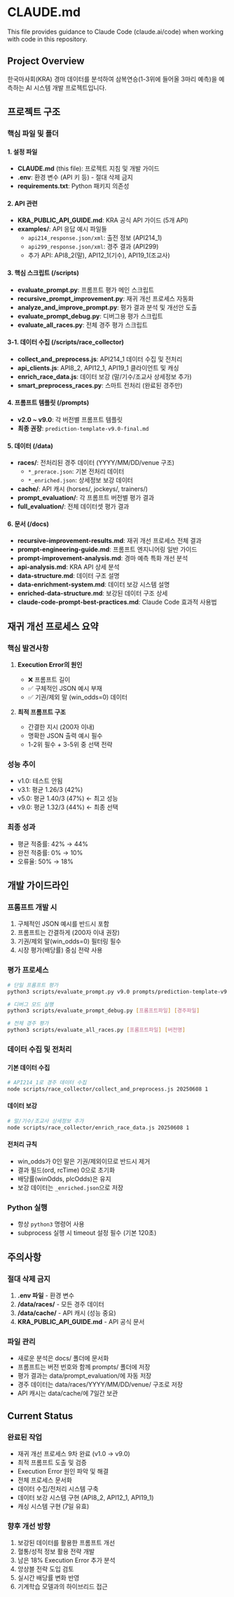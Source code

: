 # CLAUDE.md

This file provides guidance to Claude Code (claude.ai/code) when working with code in this repository.

## Project Overview

한국마사회(KRA) 경마 데이터를 분석하여 삼복연승(1-3위에 들어올 3마리 예측)을 예측하는 AI 시스템 개발 프로젝트입니다.

## 프로젝트 구조

### 핵심 파일 및 폴더

#### 1. 설정 파일
- **CLAUDE.md** (this file): 프로젝트 지침 및 개발 가이드
- **.env**: 환경 변수 (API 키 등) - 절대 삭제 금지
- **requirements.txt**: Python 패키지 의존성

#### 2. API 관련
- **KRA_PUBLIC_API_GUIDE.md**: KRA 공식 API 가이드 (5개 API)
- **examples/**: API 응답 예시 파일들
  - `api214_response.json/xml`: 출전 정보 (API214_1)  
  - `api299_response.json/xml`: 경주 결과 (API299)
  - 추가 API: API8_2(말), API12_1(기수), API19_1(조교사)

#### 3. 핵심 스크립트 (/scripts)
- **evaluate_prompt.py**: 프롬프트 평가 메인 스크립트
- **recursive_prompt_improvement.py**: 재귀 개선 프로세스 자동화
- **analyze_and_improve_prompt.py**: 평가 결과 분석 및 개선안 도출
- **evaluate_prompt_debug.py**: 디버그용 평가 스크립트
- **evaluate_all_races.py**: 전체 경주 평가 스크립트

#### 3-1. 데이터 수집 (/scripts/race_collector)
- **collect_and_preprocess.js**: API214_1 데이터 수집 및 전처리
- **api_clients.js**: API8_2, API12_1, API19_1 클라이언트 및 캐싱
- **enrich_race_data.js**: 데이터 보강 (말/기수/조교사 상세정보 추가)
- **smart_preprocess_races.py**: 스마트 전처리 (완료된 경주만)

#### 4. 프롬프트 템플릿 (/prompts)
- **v2.0 ~ v9.0**: 각 버전별 프롬프트 템플릿
- **최종 권장**: `prediction-template-v9.0-final.md`

#### 5. 데이터 (/data)
- **races/**: 전처리된 경주 데이터 (YYYY/MM/DD/venue 구조)
  - `*_prerace.json`: 기본 전처리 데이터
  - `*_enriched.json`: 상세정보 보강 데이터
- **cache/**: API 캐시 (horses/, jockeys/, trainers/)
- **prompt_evaluation/**: 각 프롬프트 버전별 평가 결과
- **full_evaluation/**: 전체 데이터셋 평가 결과

#### 6. 문서 (/docs)
- **recursive-improvement-results.md**: 재귀 개선 프로세스 전체 결과
- **prompt-engineering-guide.md**: 프롬프트 엔지니어링 일반 가이드
- **prompt-improvement-analysis.md**: 경마 예측 특화 개선 분석
- **api-analysis.md**: KRA API 상세 분석
- **data-structure.md**: 데이터 구조 설명
- **data-enrichment-system.md**: 데이터 보강 시스템 설명
- **enriched-data-structure.md**: 보강된 데이터 구조 상세
- **claude-code-prompt-best-practices.md**: Claude Code 효과적 사용법

## 재귀 개선 프로세스 요약

### 핵심 발견사항
1. **Execution Error의 원인**
   - ❌ 프롬프트 길이
   - ✅ 구체적인 JSON 예시 부재
   - ✅ 기권/제외 말 (win_odds=0) 데이터

2. **최적 프롬프트 구조**
   - 간결한 지시 (200자 이내)
   - 명확한 JSON 출력 예시 필수
   - 1-2위 필수 + 3-5위 중 선택 전략

### 성능 추이
- v1.0: 테스트 안됨
- v3.1: 평균 1.26/3 (42%)
- v5.0: 평균 1.40/3 (47%) ← 최고 성능
- v9.0: 평균 1.32/3 (44%) ← 최종 선택

### 최종 성과
- 평균 적중률: 42% → 44%
- 완전 적중률: 0% → 10%
- 오류율: 50% → 18%

## 개발 가이드라인

### 프롬프트 개발 시
1. 구체적인 JSON 예시를 반드시 포함
2. 프롬프트는 간결하게 (200자 이내 권장)
3. 기권/제외 말(win_odds=0) 필터링 필수
4. 시장 평가(배당률) 중심 전략 사용

### 평가 프로세스
```bash
# 단일 프롬프트 평가
python3 scripts/evaluate_prompt.py v9.0 prompts/prediction-template-v9.0-final.md 30

# 디버그 모드 실행
python3 scripts/evaluate_prompt_debug.py [프롬프트파일] [경주파일]

# 전체 경주 평가
python3 scripts/evaluate_all_races.py [프롬프트파일] [버전명]
```

### 데이터 수집 및 전처리

#### 기본 데이터 수집
```bash
# API214_1로 경주 데이터 수집
node scripts/race_collector/collect_and_preprocess.js 20250608 1
```

#### 데이터 보강
```bash
# 말/기수/조교사 상세정보 추가
node scripts/race_collector/enrich_race_data.js 20250608 1
```

#### 전처리 규칙
- win_odds가 0인 말은 기권/제외이므로 반드시 제거
- 결과 필드(ord, rcTime) 0으로 초기화
- 배당률(winOdds, plcOdds)은 유지
- 보강 데이터는 `_enriched.json`으로 저장

### Python 실행
- 항상 `python3` 명령어 사용
- subprocess 실행 시 timeout 설정 필수 (기본 120초)

## 주의사항

### 절대 삭제 금지
1. **.env 파일** - 환경 변수
2. **/data/races/** - 모든 경주 데이터
3. **/data/cache/** - API 캐시 (성능 중요)
4. **KRA_PUBLIC_API_GUIDE.md** - API 공식 문서

### 파일 관리
- 새로운 분석은 docs/ 폴더에 문서화
- 프롬프트는 버전 번호와 함께 prompts/ 폴더에 저장
- 평가 결과는 data/prompt_evaluation/에 자동 저장
- 경주 데이터는 data/races/YYYY/MM/DD/venue/ 구조로 저장
- API 캐시는 data/cache/에 7일간 보관

## Current Status

### 완료된 작업
- 재귀 개선 프로세스 9차 완료 (v1.0 → v9.0)
- 최적 프롬프트 도출 및 검증
- Execution Error 원인 파악 및 해결
- 전체 프로세스 문서화
- 데이터 수집/전처리 시스템 구축
- 데이터 보강 시스템 구현 (API8_2, API12_1, API19_1)
- 캐싱 시스템 구현 (7일 유효)

### 향후 개선 방향
1. 보강된 데이터를 활용한 프롬프트 개선
2. 혈통/성적 정보 활용 전략 개발
3. 남은 18% Execution Error 추가 분석
4. 앙상블 전략 도입 검토
5. 실시간 배당률 변화 반영
6. 기계학습 모델과의 하이브리드 접근